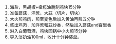 1. 海盐，黑胡椒+橄榄油腌制鸡块15分钟
2. 准备蘑菇，洋葱，大蒜（切片，切块）
3. 大火煎鸡肉，煎至变色后加入黄油再煎五分钟
4. 盛出鸡肉，加洋葱和蒜炒香，然后加入蘑菇and百里香
5. 淋入白葡萄酒，鸡块回锅中小火煎15分钟
6. 导入淡奶油100ml，收汁十分钟装盘。
